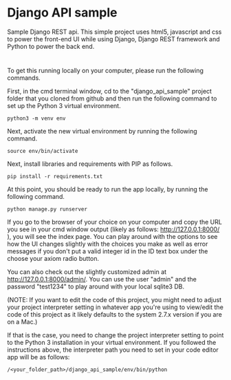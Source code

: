 # Django API sample
Sample Django REST api. This simple project uses html5, javascript and css to power the front-end UI while using Django, Django REST framework and Python to power the back end.
#
To get this running locally on your computer, please run the following commands.

First, in the cmd terminal window, cd to the "django_api_sample" project folder that you cloned from github and then run the following command to set up the Python 3 virtual environment.
```
python3 -m venv env
```
Next, activate the new virtual environment by running the following command.
```
source env/bin/activate
```
Next, install libraries and requirements with PIP as follows.
```
pip install -r requirements.txt
```
At this point, you should be ready to run the app locally, by running the following command. 
```
python manage.py runserver
```
If you go to the browser of your choice on your computer and copy the URL you see in your cmd window output (likely as follows: http://127.0.0.1:8000/ ), you will see the index page. 
You can play around with the options to see how the UI changes slightly with the choices you make as well as error messages if you don't put a valid integer id in the ID text box under the choose your
axiom radio button.

You can also check out the slightly customized admin at http://127.0.0.1:8000/admin/. You can use the user "admin" and the password "test1234" to play around with your local sqlite3 DB.

(NOTE: If you want to edit the code of this project, you might need to adjust your project interpreter setting in whatever app you're using to view/edit the code of this project as it likely defaults to the system 2.7.x version if you are on a Mac.)

If that is the case, you need to change the project interpreter setting to point to the Python 3 installation in your virtual environment. If you followed the instructions above, the interpreter path you need to set in your code editor app will be as follows:
```
/<your_folder_path>/django_api_sample/env/bin/python
```
